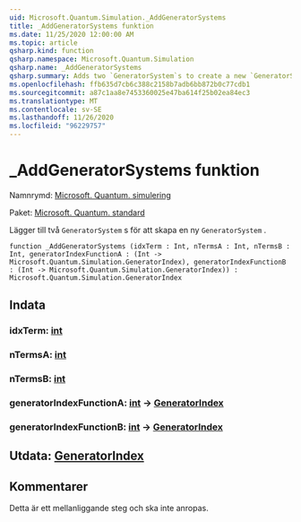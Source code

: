 ```yaml
---
uid: Microsoft.Quantum.Simulation._AddGeneratorSystems
title: _AddGeneratorSystems funktion
ms.date: 11/25/2020 12:00:00 AM
ms.topic: article
qsharp.kind: function
qsharp.namespace: Microsoft.Quantum.Simulation
qsharp.name: _AddGeneratorSystems
qsharp.summary: Adds two `GeneratorSystem`s to create a new `GeneratorSystem`.
ms.openlocfilehash: ffb635d7cb6c388c2158b7adb6bb872b0c77cdb1
ms.sourcegitcommit: a87c1aa8e7453360025e47ba614f25b02ea84ec3
ms.translationtype: MT
ms.contentlocale: sv-SE
ms.lasthandoff: 11/26/2020
ms.locfileid: "96229757"
---
```

# <a name="_addgeneratorsystems-function"></a>_AddGeneratorSystems funktion

Namnrymd: [Microsoft. Quantum. simulering](xref:Microsoft.Quantum.Simulation)

Paket: [Microsoft. Quantum. standard](https://nuget.org/packages/Microsoft.Quantum.Standard)


Lägger till två `GeneratorSystem` s för att skapa en ny `GeneratorSystem` .

```qsharp
function _AddGeneratorSystems (idxTerm : Int, nTermsA : Int, nTermsB : Int, generatorIndexFunctionA : (Int -> Microsoft.Quantum.Simulation.GeneratorIndex), generatorIndexFunctionB : (Int -> Microsoft.Quantum.Simulation.GeneratorIndex)) : Microsoft.Quantum.Simulation.GeneratorIndex
```


## <a name="input"></a>Indata

### <a name="idxterm--int"></a>idxTerm: [int](xref:microsoft.quantum.lang-ref.int)




### <a name="ntermsa--int"></a>nTermsA: [int](xref:microsoft.quantum.lang-ref.int)




### <a name="ntermsb--int"></a>nTermsB: [int](xref:microsoft.quantum.lang-ref.int)




### <a name="generatorindexfunctiona--int---generatorindex"></a>generatorIndexFunctionA: [int](xref:microsoft.quantum.lang-ref.int) -> [GeneratorIndex](xref:Microsoft.Quantum.Simulation.GeneratorIndex)




### <a name="generatorindexfunctionb--int---generatorindex"></a>generatorIndexFunctionB: [int](xref:microsoft.quantum.lang-ref.int) -> [GeneratorIndex](xref:Microsoft.Quantum.Simulation.GeneratorIndex)





## <a name="output--generatorindex"></a>Utdata: [GeneratorIndex](xref:Microsoft.Quantum.Simulation.GeneratorIndex)



## <a name="remarks"></a>Kommentarer

Detta är ett mellanliggande steg och ska inte anropas.